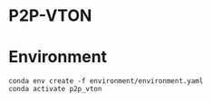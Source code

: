 # P2P-VTON
# Environment
```
conda env create -f environment/environment.yaml
conda activate p2p_vton
```
